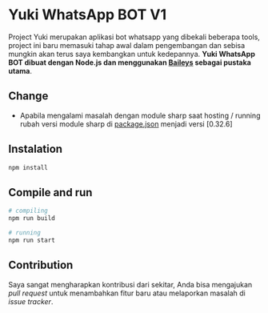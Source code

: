 # Yuki WhatsApp BOT V1

Project Yuki merupakan aplikasi bot whatsapp yang dibekali beberapa tools, project ini baru memasuki tahap awal dalam pengembangan dan sebisa mungkin akan terus saya kembangkan untuk kedepannya.
**Yuki WhatsApp BOT dibuat dengan Node.js dan menggunakan [Baileys](https://github.com/WhiskeySockets/Baileys) sebagai pustaka utama**.

## Change

- Apabila mengalami masalah dengan module sharp saat hosting / running rubah versi module sharp di [package.json](https://github.com/fushigo/yuki-wa/blob/main/package.json) menjadi versi [0.32.6]

## Instalation

```bash
npm install
```

## Compile and run

```bash
# compiling
npm run build

# running
npm run start
```

## Contribution

Saya sangat mengharapkan kontribusi dari sekitar, Anda bisa mengajukan _pull request_ untuk menambahkan fitur baru atau melaporkan masalah di _issue tracker_.
